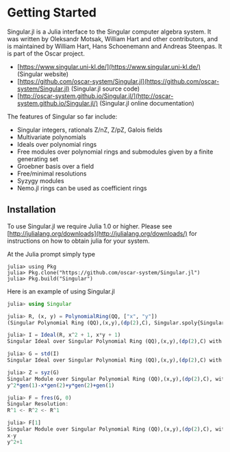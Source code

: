 # Getting Started

Singular.jl is a Julia interface to the Singular computer algebra system. It was
written by Oleksandr Motsak, William Hart and other contributors, and is maintained by
William Hart, Hans Schoenemann and Andreas Steenpas. It is part of the Oscar project.

- [https://www.singular.uni-kl.de/](https://www.singular.uni-kl.de/) (Singular website)
- [https://github.com/oscar-system/Singular.jl](https://github.com/oscar-system/Singular.jl) (Singular.jl source code)
- [http://oscar-system.github.io/Singular.jl/](http://oscar-system.github.io/Singular.jl/) (Singular.jl online documentation)

The features of Singular so far include:

  - Singular integers, rationals Z/nZ, Z/pZ, Galois fields
  - Multivariate polynomials
  - Ideals over polynomial rings
  - Free modules over polynomial rings and submodules given by a finite generating set
  - Groebner basis over a field
  - Free/minimal resolutions
  - Syzygy modules
  - Nemo.jl rings can be used as coefficient rings

## Installation

To use Singular.jl we require Julia 1.0 or higher. Please see
[http://julialang.org/downloads](http://julialang.org/downloads/) for instructions on
how to obtain julia for your system.

At the Julia prompt simply type

```
julia> using Pkg
julia> Pkg.clone("https://github.com/oscar-system/Singular.jl")
julia> Pkg.build("Singular")
```

Here is an example of using Singular.jl

```julia
julia> using Singular

julia> R, (x, y) = PolynomialRing(QQ, ["x", "y"])
(Singular Polynomial Ring (QQ),(x,y),(dp(2),C), Singular.spoly{Singular.n_Q}[x, y])

julia> I = Ideal(R, x^2 + 1, x*y + 1)
Singular Ideal over Singular Polynomial Ring (QQ),(x,y),(dp(2),C) with generators (x^2+1, x*y+1)

julia> G = std(I)
Singular Ideal over Singular Polynomial Ring (QQ),(x,y),(dp(2),C) with generators (x-y, y^2+1)

julia> Z = syz(G)
Singular Module over Singular Polynomial Ring (QQ),(x,y),(dp(2),C), with Generators:
y^2*gen(1)-x*gen(2)+y*gen(2)+gen(1)

julia> F = fres(G, 0)
Singular Resolution:
R^1 <- R^2 <- R^1

julia> F[1]
Singular Module over Singular Polynomial Ring (QQ),(x,y),(dp(2),C), with Generators:
x-y
y^2+1
```

